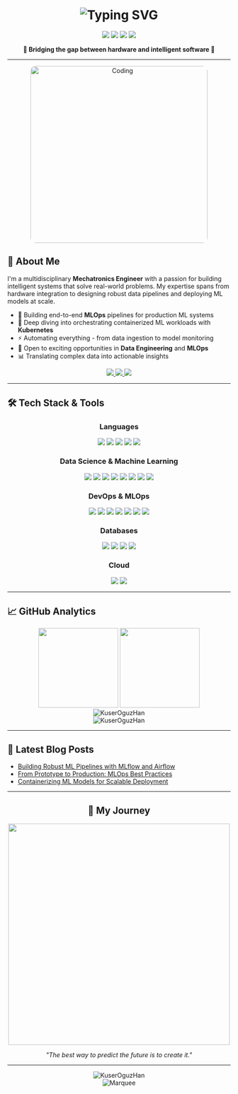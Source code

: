 <h1 align="center">
  <img src="https://readme-typing-svg.herokuapp.com?font=Fira+Code&weight=600&size=28&duration=3000&pause=500&color=00F7FF&center=true&vCenter=true&random=false&width=435&lines=Hello+World!+I'm+Han+%F0%9F%91%8B;Data+%26+MLOps+Engineer;Mechatronics+Expert;Building+Tomorrow's+Systems" alt="Typing SVG" />
</h1>

<p align="center">
  <img src="https://img.shields.io/badge/Data_Engineering-%E2%98%85%E2%98%85%E2%98%85%E2%98%85%E2%98%86-brightgreen?style=for-the-badge" />
  <img src="https://img.shields.io/badge/MLOps-%E2%98%85%E2%98%85%E2%98%85%E2%98%85%E2%98%86-blue?style=for-the-badge" />
  <img src="https://img.shields.io/badge/DevOps-%E2%98%85%E2%98%85%E2%98%85%E2%98%86%E2%98%86-orange?style=for-the-badge" />
  <img src="https://img.shields.io/badge/Mechatronics-%E2%98%85%E2%98%85%E2%98%85%E2%98%85%E2%98%85-red?style=for-the-badge" />
</p>

<p align="center">
  <b>🔭 Bridging the gap between hardware and intelligent software 🔭</b>
</p>

---

<div align="center" style="display: flex; justify-content: center; align-items: center;">
  <img src="https://i.pinimg.com/originals/81/17/8b/81178b47a8598f0c81c4799f2cdd4057.gif" alt="Coding" width="400" style="border-radius: 12px;" />
</div>

## 💫 About Me

<p align="left">
I'm a multidisciplinary <b>Mechatronics Engineer</b> with a passion for building intelligent systems that solve real-world problems. My expertise spans from hardware integration to designing robust data pipelines and deploying ML models at scale.
</p>

<ul>
  <li>🔄 Building end-to-end <b>MLOps</b> pipelines for production ML systems</li>
  <li>🌱 Deep diving into orchestrating containerized ML workloads with <b>Kubernetes</b></li>
  <li>⚡ Automating everything - from data ingestion to model monitoring</li>
  <li>💼 Open to exciting opportunities in <b>Data Engineering</b> and <b>MLOps</b></li>
  <li>📊 Translating complex data into actionable insights</li>
</ul>

<p align="center">
  <a href="mailto:hanoguz.mec.eng@gmail.com">
    <img src="https://img.shields.io/badge/Email-D14836?style=for-the-badge&logo=gmail&logoColor=white"/>
  </a>
  <a href="https://www.linkedin.com/in/hannoguz/">
    <img src="https://img.shields.io/badge/LinkedIn-0077B5?style=for-the-badge&logo=linkedin&logoColor=white"/>
  </a>
  <a href="https://www.youtube.com/@oguzhankuser">
    <img src="https://img.shields.io/badge/YouTube-FF0000?style=for-the-badge&logo=youtube&logoColor=white"/>
  </a>
</p>

---

## 🛠️ Tech Stack & Tools

<div align="center">
  <h3>Languages</h3>
  <p>
    <img src="https://img.shields.io/badge/Python-3776AB?style=for-the-badge&logo=python&logoColor=white" />
    <img src="https://img.shields.io/badge/Java-ED8B00?style=for-the-badge&logo=java&logoColor=white" />
    <img src="https://img.shields.io/badge/SQL-4479A1?style=for-the-badge&logo=postgresql&logoColor=white" />
    <img src="https://img.shields.io/badge/Bash-4EAA25?style=for-the-badge&logo=gnu-bash&logoColor=white" />
    <img src="https://img.shields.io/badge/Linux-FCC624?style=for-the-badge&logo=linux&logoColor=black" />
  </p>
  
  <h3>Data Science & Machine Learning</h3>
  <p>
    <img src="https://img.shields.io/badge/pandas-150458?style=for-the-badge&logo=pandas&logoColor=white" />
    <img src="https://img.shields.io/badge/NumPy-013243?style=for-the-badge&logo=numpy&logoColor=white" />
    <img src="https://img.shields.io/badge/SciPy-8CAAE6?style=for-the-badge&logo=scipy&logoColor=white" />
    <img src="https://img.shields.io/badge/scikit_learn-F7931E?style=for-the-badge&logo=scikit-learn&logoColor=white" />
    <img src="https://img.shields.io/badge/TensorFlow-FF6F00?style=for-the-badge&logo=tensorflow&logoColor=white" />
    <img src="https://img.shields.io/badge/PyTorch-EE4C2C?style=for-the-badge&logo=pytorch&logoColor=white" />
    <img src="https://img.shields.io/badge/OpenCV-5C3EE8?style=for-the-badge&logo=opencv&logoColor=white" />
    <img src="https://img.shields.io/badge/Seaborn-3776AB?style=for-the-badge&logo=&logoColor=white" />
  </p>
  
  <h3>DevOps & MLOps</h3>
  <p>
    <img src="https://img.shields.io/badge/Docker-2496ED?style=for-the-badge&logo=docker&logoColor=white" />
    <img src="https://img.shields.io/badge/Kubernetes-326CE5?style=for-the-badge&logo=kubernetes&logoColor=white" />
    <img src="https://img.shields.io/badge/Jenkins-D24939?style=for-the-badge&logo=jenkins&logoColor=white" />
    <img src="https://img.shields.io/badge/GitHub_Actions-2088FF?style=for-the-badge&logo=github-actions&logoColor=white" />
    <img src="https://img.shields.io/badge/MLflow-0194E2?style=for-the-badge&logo=mlflow&logoColor=white" />
    <img src="https://img.shields.io/badge/Airflow-017CEE?style=for-the-badge&logo=apache-airflow&logoColor=white" />
    <img src="https://img.shields.io/badge/Git-F05032?style=for-the-badge&logo=git&logoColor=white" />
  </p>
  
  <h3>Databases</h3>
  <p>
    <img src="https://img.shields.io/badge/PostgreSQL-336791?style=for-the-badge&logo=postgresql&logoColor=white" />
    <img src="https://img.shields.io/badge/Elasticsearch-005571?style=for-the-badge&logo=elasticsearch&logoColor=white" />
    <img src="https://img.shields.io/badge/InfluxDB-22ADF6?style=for-the-badge&logo=influxdb&logoColor=white" />
    <img src="https://img.shields.io/badge/MySQL-4479A1?style=for-the-badge&logo=mysql&logoColor=white" />
  </p>
  
  <h3>Cloud</h3>
  <p>
    <img src="https://img.shields.io/badge/Google_Cloud-4285F4?style=for-the-badge&logo=google-cloud&logoColor=white" />
    <img src="https://img.shields.io/badge/AWS-232F3E?style=for-the-badge&logo=amazon-aws&logoColor=white" />
  </p>
</div>

---

## 📈 GitHub Analytics

<div align="center">
  <img height="180em" src="https://github-readme-stats.vercel.app/api?username=KuserOguzHan&show_icons=true&theme=tokyonight&include_all_commits=true&count_private=true"/>
  <img height="180em" src="https://github-readme-stats.vercel.app/api/top-langs/?username=KuserOguzHan&layout=compact&langs_count=8&theme=tokyonight"/>
</div>

<div align="center">
  <img src="https://github-readme-streak-stats.herokuapp.com/?user=KuserOguzHan&theme=tokyonight" alt="KuserOguzHan" />
</div>

<div align="center">
  <img src="https://github-profile-trophy.vercel.app/?username=KuserOguzHan&theme=tokyonight&no-frame=false&no-bg=false&margin-w=4&row=1" alt="KuserOguzHan" />
</div>

---

## 📝 Latest Blog Posts

<!-- BLOG-POST-LIST:START -->
- [Building Robust ML Pipelines with MLflow and Airflow](https://www.youtube.com/@oguzhankuser)
- [From Prototype to Production: MLOps Best Practices](https://www.youtube.com/@oguzhankuser)
- [Containerizing ML Models for Scalable Deployment](https://www.youtube.com/@oguzhankuser)
<!-- BLOG-POST-LIST:END -->

---

<h2 align="center">🎯 My Journey</h2>

<div align="center">
  <img src="https://cdn.dribbble.com/users/1059583/screenshots/4171367/media/5c8264a20b247115b68e6c2f4c97d5e6.gif" width="500" />
</div>

<p align="center">
  <i>"The best way to predict the future is to create it."</i>
</p>

---

<div align="center">
  <img src="https://komarev.com/ghpvc/?username=KuserOguzHan&label=Profile%20views&color=0e75b6&style=flat" alt="KuserOguzHan" />
</div>

<div align="center">
  <img src="https://raw.githubusercontent.com/BrunnerLivio/brunnerlivio/master/images/marquee.svg" alt="Marquee" />
</div>

<!--
**KuserOguzHan/KuserOguzHan** is a ✨ _special_ ✨ repository because its `README.md` (this file) appears on your GitHub profile.
-->
